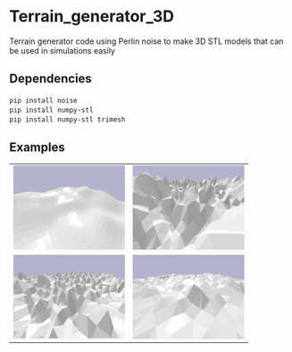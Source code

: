 # Terrain_generator_3D
Terrain generator code using Perlin noise to make 3D STL models that can be used in simulations easily

## Dependencies 

```bash
pip install noise
pip install numpy-stl
pip install numpy-stl trimesh
```

## Examples

<table>
  <tr>
    <td><img src="https://github.com/shepai/Terrain_generator_3D/blob/main/assets/example1.png?raw=true" alt="Image 1" width="200" /></td>
    <td><img src="https://github.com/shepai/Terrain_generator_3D/blob/main/assets/example2.png?raw=true" alt="Image 2" width="200" /></td>
  </tr>
  <tr>
    <td><img src="https://github.com/shepai/Terrain_generator_3D/blob/main/assets/example3.png?raw=true" alt="Image 3" width="200" /></td>
    <td><img src="https://github.com/shepai/Terrain_generator_3D/blob/main/assets/example4.png?raw=true" alt="Image 4" width="200" /></td>
  </tr>
</table>